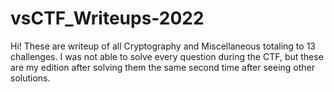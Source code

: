 # vsCTF_Writeups-2022
Hi! These are writeup of all Cryptography and Miscellaneous totaling to 13 challenges. 
I was not able to solve every question during the CTF, but these are my edition after solving them the same second time after seeing other solutions.
